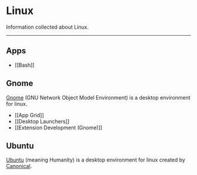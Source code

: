 # Linux

Information collected about Linux.

---

## Apps

- [[Bash]]

## Gnome

[Gnome](https://www.gnome.org/) (GNU Network Object Model Environment) is a desktop environment for linux.

- [[App Grid]]
- [[Desktop Launchers]]
- [[Extension Development (Gnome)]]

## Ubuntu

[Ubuntu](https://ubuntu.com/) (meaning Humanity) is a desktop environment for linux created by [Canonical](https://canonical.com/).